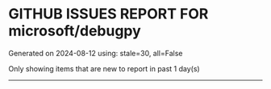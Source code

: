 
# GITHUB ISSUES REPORT FOR microsoft/debugpy


Generated on 2024-08-12 using: stale=30, all=False


Only showing items that are new to report in past 1 day(s)


---












